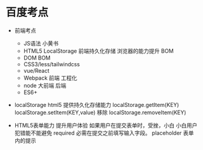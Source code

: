 # 百度考点

- 前端考点
    - JS语法
        小黄书
    - HTML5
        LocalStorage 前端持久化存储
        浏览器的能力提升
        BOM
    - DOM BOM
    - CSS3/less/tailwindcss
    - vue/React
    - Webpack 前端 工程化
    - node 大前端 后端
    - ES6+

- localStorage
    html5 提供持久化存储能力
    localStorage.getItem(KEY)
    localStorage.setItem(KEY,value)
    移除 localStorage.removeItem(KEY)

- HTML5表单能力
    提升用户体验
        如果用户在提交表单时，受挫，小白
        小白用户犯错能不能避免
        required 必需在提交之前填写输入字段。
        placeholder 表单内的提示